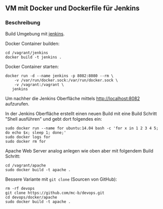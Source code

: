 VM mit Docker und Dockerfile für Jenkins
----------------------------------------

### Beschreibung

Build Umgebung mit [jenkins](https://jenkins.io/).

Docker Container builden:

	cd /vagrant/jenkins
	docker build -t jenkins .

Docker Container starten:

	docker run -d --name jenkins -p 8082:8080 --rm \
		-v /var/run/docker.sock:/var/run/docker.sock \
		-v /vagrant:/vagrant \
	   jenkins

Um nachher die Jenkins Oberfläche mittels [http://localhost:8082](http://localhost:8082) aufzurufen.

In der Jenkins Oberfläche erstellt einen neuen Build mit eine Build Schritt "Shell ausführen" und gebt dort folgendes ein:

	sudo docker run --name for ubuntu:14.04 bash -c 'for x in 1 2 3 4 5; do echo $x; sleep 1; done;'
	sudo docker logs for
	sudo docker rm for

Apache Web Server analog anlegen wie oben aber mit folgendem Build Schritt:

	cd /vagrant/apache
	sudo docker build -t apache .
	
Bessere Variante mit `git clone` (Sourcen von GitHub):

	rm -rf devops
	git clone https://github.com/mc-b/devops.git
	cd devops/docker/apache
	sudo docker build -t apache .
